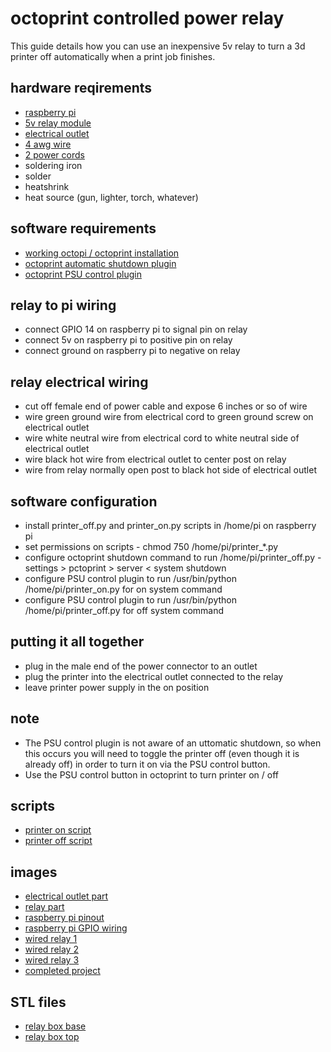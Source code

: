 # octoprint controlled power relay


This guide details how you can use an inexpensive 5v relay to turn a 3d printer off automatically when a print job finishes.


## hardware reqirements
- [raspberry pi](https://www.amazon.com/ELEMENT-Element14-Raspberry-Pi-Motherboard/dp/B07BDR5PDW/)
- [5v relay module](https://www.amazon.com/Tolako-Arduino-Indicator-Channel-Official/dp/B00VRUAHLE/)
- [electrical outlet](https://www.amazon.com/Leviton-W5320-T0W-Resistant-Receptacle-Grounding/dp/B002DQT5UK/)
- [4 awg wire](https://www.amazon.com/Houseables-Electrical-Electric-Assortment-Electronic/dp/B07CZT26DM/)
- [2 power cords](https://www.amazon.com/Cable-Matters-2-Pack-Heavy-Extension/dp/B0153T1LSM/)
- soldering iron
- solder
- heatshrink
- heat source (gun, lighter, torch, whatever)


## software requirements
- [working octopi / octoprint installation](https://octoprint.org/download/)
- [octoprint automatic shutdown plugin](https://plugins.octoprint.org/plugins/automaticshutdown/)
- [octoprint PSU control plugin](https://plugins.octoprint.org/plugins/psucontrol/)


## relay to pi wiring
- connect GPIO 14 on raspberry pi to signal pin on relay
- connect 5v on raspberry pi to positive pin on relay
- connect ground on raspberry pi to negative on relay


## relay electrical wiring
- cut off female end of power cable and expose 6 inches or so of wire
- wire green ground wire from electrical cord to green ground screw on electrical outlet
- wire white neutral wire from electrical cord to white neutral side of electrical outlet
- wire black hot wire from electrical outlet to center post on relay
- wire from relay normally open post to black hot side of electrical outlet


## software configuration
- install printer_off.py and printer_on.py scripts in /home/pi on raspberry pi
- set permissions on scripts - chmod 750 /home/pi/printer_*.py
- configure octoprint shutdown command to run /home/pi/printer_off.py - settings > pctoprint > server < system shutdown
- configure PSU control plugin to run /usr/bin/python /home/pi/printer_on.py for on system command
- configure PSU control plugin to run /usr/bin/python /home/pi/printer_off.py for off system command


## putting it all together
- plug in the male end of the power connector to an outlet
- plug the printer into the electrical outlet connected to the relay
- leave printer power supply in the on position


## note
- The PSU control plugin is not aware of an uttomatic shutdown, so when this occurs you will need to toggle the printer off (even though it is already off) in order to turn it on via the PSU control button.
- Use the PSU control button in octoprint to turn printer on / off


## scripts
- [printer on script](scripts/printer_on.py)
- [printer off script](scripts/printer_off.py)


## images
- [electrical outlet part](images/outlet.jpg)
- [relay part](images/relay.jpg)
- [raspberry pi pinout](images/pi_pinout.jpg)
- [raspberry pi GPIO wiring](images/pi_wiring.jpg)
- [wired relay 1](images/relay_wired-1.jpg)
- [wired relay 2](images/relay_wired-2.jpg)
- [wired relay 3](images/relay_wired-3.jpg)
- [completed project](images/project.jpg)


## STL files
- [relay box base](stl/relay_box-base.stl)
- [relay box top](stl/relay_box-top.stl)
